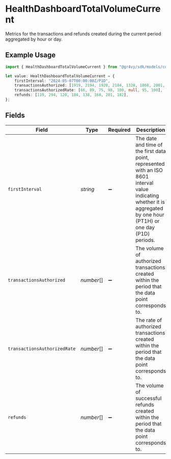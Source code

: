 # HealthDashboardTotalVolumeCurrent

Metrics for the transactions and refunds created during the current period aggregated by hour or day.

## Example Usage

```typescript
import { HealthDashboardTotalVolumeCurrent } from "@gr4vy/sdk/models/components";

let value: HealthDashboardTotalVolumeCurrent = {
    firstInterval: "2024-05-07T00:00:00Z/P1D",
    transactionsAuthorized: [1919, 2194, 1920, 2184, 1328, 1868, 2001, 2082],
    transactionsAuthorizedRate: [66, 89, 75, 98, 100, null, 95, 100],
    refunds: [119, 294, 120, 184, 138, 168, 201, 182],
};
```

## Fields

| Field                                                                                                                                                                   | Type                                                                                                                                                                    | Required                                                                                                                                                                | Description                                                                                                                                                             | Example                                                                                                                                                                 |
| ----------------------------------------------------------------------------------------------------------------------------------------------------------------------- | ----------------------------------------------------------------------------------------------------------------------------------------------------------------------- | ----------------------------------------------------------------------------------------------------------------------------------------------------------------------- | ----------------------------------------------------------------------------------------------------------------------------------------------------------------------- | ----------------------------------------------------------------------------------------------------------------------------------------------------------------------- |
| `firstInterval`                                                                                                                                                         | *string*                                                                                                                                                                | :heavy_minus_sign:                                                                                                                                                      | The date and time of the first data point, represented with an ISO 8601 interval value indicating whether it is aggregated by one hour (PT1H) or one day (P1D) periods. | 2024-05-07T00:00:00Z/P1D                                                                                                                                                |
| `transactionsAuthorized`                                                                                                                                                | *number*[]                                                                                                                                                              | :heavy_minus_sign:                                                                                                                                                      | The volume of authorized transactions created within the period that the data point corresponds to.                                                                     | [<br/>1919,<br/>2194,<br/>1920,<br/>2184,<br/>1328,<br/>1868,<br/>2001,<br/>2082<br/>]                                                                                  |
| `transactionsAuthorizedRate`                                                                                                                                            | *number*[]                                                                                                                                                              | :heavy_minus_sign:                                                                                                                                                      | The rate of authorized transactions created within the period that the data point corresponds to.                                                                       | [<br/>66,<br/>89,<br/>75,<br/>98,<br/>100,<br/>null,<br/>95,<br/>100<br/>]                                                                                              |
| `refunds`                                                                                                                                                               | *number*[]                                                                                                                                                              | :heavy_minus_sign:                                                                                                                                                      | The volume of successful refunds created within the period that the data point corresponds to.                                                                          | [<br/>119,<br/>294,<br/>120,<br/>184,<br/>138,<br/>168,<br/>201,<br/>182<br/>]                                                                                          |